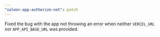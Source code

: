 ```yaml
---
"saleor-app-authorize-net": patch
---
```


Fixed the bug with the app not throwing an error when neither `VERCEL_URL` nor `APP_API_BASE_URL` was provided.

